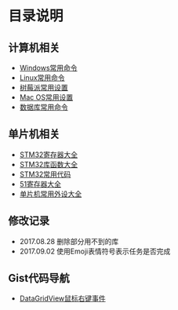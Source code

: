 # 目录说明

## 计算机相关

- [Windows常用命令](./Windows常用命令.md)
- [Linux常用命令](./Linux常用命令.md)
- [树莓派常用设置](./树莓派常用设置.md)
- [Mac OS常用设置](./Mac%20OS常用设置.md)
- [数据库常用命令](./数据库常用命令.md)

## 单片机相关
- [STM32寄存器大全](./MCU/STM32寄存器大全.md)
- [STM32库函数大全](./MCU/STM32库函数大全.md)
- [STM32常用代码](./MCU/STM32常用代码.md)
- [51寄存器大全](./MCU/51寄存器大全.md)
- [单片机常用外设大全](./MCU/单片机常用外设大全.md)

## 修改记录

- 2017.08.28 删除部分用不到的库
- 2017.09.02 使用Emoji表情符号表示任务是否完成

## Gist代码导航
- [DataGridView鼠标右键事件](https://gist.github.com/wolong/adf11289e79868dce45531dbba9ae018)
